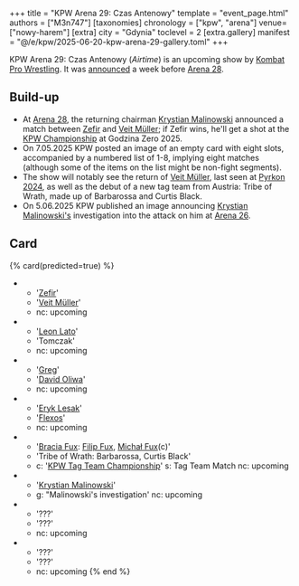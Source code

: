 +++
title = "KPW Arena 29: Czas Antenowy"
template = "event_page.html"
authors = ["M3n747"]
[taxonomies]
chronology = ["kpw", "arena"]
venue=["nowy-harem"]
[extra]
city = "Gdynia"
toclevel = 2
[extra.gallery]
manifest = "@/e/kpw/2025-06-20-kpw-arena-29-gallery.toml"
+++

KPW Arena 29: Czas Antenowy (_Airtime_) is an upcoming show by [Kombat Pro Wrestling](@/o/kpw.md). It was [announced][rosetti-zapowiada] a week before [Arena 28](@/e/kpw/2025-04-11-kpw-arena-28.md).

## Build-up

* At [Arena 28](@/e/kpw/2025-04-11-kpw-arena-28.md), the returning chairman [Krystian Malinowski](@/w/krystian-malinowski.md) announced a match between [Zefir](@/w/zefir.md) and [Veit Müller](@/w/veit-mueller.md); if Zefir wins, he'll get a shot at the [KPW Championship](@/c/kpw-championship.md) at Godzina Zero 2025.
* On 7.05.2025 KPW posted an image of an empty card with eight slots, accompanied by a numbered list of 1-8, implying eight matches (although some of the items on the list might be non-fight segments).
* The show will notably see the return of [Veit Müller](@/w/veit-mueller.md), last seen at [Pyrkon 2024](@/e/kpw/2024-06-15-kpw-pyrkon-2024.md), as well as the debut of a new tag team from Austria: Tribe of Wrath, made up of Barbarossa and Curtis Black.
* On 5.06.2025 KPW published an image announcing [Krystian Malinowski's](@/w/krystian-malinowski.md) investigation into the attack on him at [Arena 26](@/e/kpw/2024-11-15-kpw-arena-26.md).

## Card

{% card(predicted=true) %}
- - '[Zefir](@/w/zefir.md)'
  - '[Veit Müller](@/w/veit-mueller.md)'
  - nc: upcoming
- - '[Leon Lato](@/w/leon-lato.md)'
  - 'Tomczak'
  - nc: upcoming
- - '[Greg](@/w/greg.md)'
  - '[David Oliwa](@/w/david-oliwa.md)'
  - nc: upcoming
- - '[Eryk Lesak](@/w/eryk-lesak.md)'
  - '[Flexos](@/w/flexos.md)'
  - nc: upcoming
- - '[Bracia Fux](@/tt/bracia-fux.md): [Filip Fux](@/w/filip-fux.md), [Michał Fux](@/w/michal-fux.md)(c)'
  - 'Tribe of Wrath: Barbarossa, Curtis Black'
  - c: '[KPW Tag Team Championship](@/c/kpw-tag-team-championship.md)'
    s: Tag Team Match
    nc: upcoming
- - '[Krystian Malinowski](@/w/krystian-malinowski.md)'
  - g: "Malinowski's investigation'
    nc: upcoming
- - '???'
  - '???'
  - nc: upcoming
- - '???'
  - '???'
  - nc: upcoming
{% end %}

[rosetti-zapowiada]: https://www.youtube.com/watch?v=sIOJf0CuMXk
